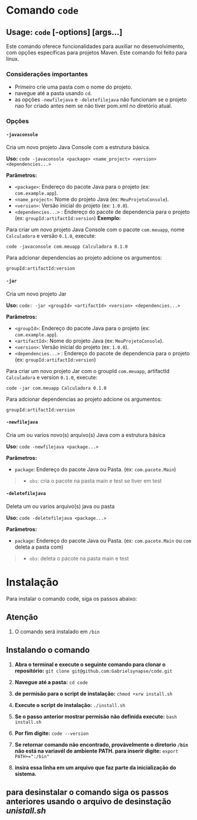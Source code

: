 # Comando `code`

## Usage: `code` [-options] [args...]

Este comando oferece funcionalidades para auxiliar no desenvolvimento, com opções específicas para projetos Maven.
Este comando foi feito para linux.

### Considerações importantes
* Primeiro crie uma pasta com o nome do projeto.
* navegue até a pasta usando `cd`.
* as opções `-newfilejava` e `-deletefilejava` não funcionam se o projeto nao for criado antes nem se não tiver pom.xml no diretório atual.

### Opções

#### `-javaconsole`
Cria um novo projeto Java Console com a estrutura básica.

**Uso:** `code -javaconsole <package> <name_project> <version> <dependencies...>`

**Parâmetros:**

* `<package>`: Endereço do pacote Java para o projeto (ex: `com.example.app`).
* `<name_project>`: Nome do projeto Java (ex: `MeuProjetoConsole`).
* `<version>`: Versão inicial do projeto (ex: `1.0.0`).
* `<dependencies...>` : Endereço do pacote de dependencia para o projeto (ex: `groupId:artifactId:version`)
**Exemplo:**

Para criar um novo projeto Java Console com o pacote `com.meuapp`, nome `Calculadora` e versão `0.1.0`, execute:

```code -javaconsole com.meuapp Calculadora 0.1.0```

Para adcionar dependencias ao projeto adcione os argumentos:

```groupId:artifactId:version```

#### `-jar`
Cria um novo projeto Jar

**Uso:** `code: -jar <groupId> <artifactId> <version> <dependencies...>`

**Parâmetros:**

* `<groupId>`: Endereço do pacote Java para o projeto (ex: `com.example.app`).
* `<artifactId>`: Nome do projeto Java (ex: `MeuProjetoConsole`).
* `<version>`: Versão inicial do projeto (ex: `1.0.0`).
* `<dependencies...>` : Endereço do pacote de dependencia para o projeto (ex: `groupId:artifactId:version`)

Para criar um novo projeto Jar com o groupId `com.meuapp`, artifactId `Calculadora` e version `0.1.0`, execute:

```code -jar com.meuapp Calculadora 0.1.0```

Para adcionar dependencias ao projeto adcione os argumentos:

```groupId:artifactId:version```

#### `-newfilejava`
Cria um ou varios novo(s) arquivo(s) Java com a estrutura básica

**Uso:** `code -newfilejava <package...>`

**Parâmetros:**

* `package`: Endereço do pacote Java ou Pasta. (ex: `com.pacote.Main`)
> * `obs`: cria o pacote na pasta main e test se tiver em test

#### `-deletefilejava`
Deleta um ou varios arquivo(s) java ou pasta

**Uso:** `code -deletefilejava <package...>`

**Parâmetros:**

* `package`: Endereço do pacote Java ou Pasta. (ex: `com.pacote.Main` ou `com` deleta a pasta com)
> * `obs`: deleta o pacote na pasta main e test

# Instalação

Para instalar o comando code, siga os passos abaixo:

## Atenção
1. O comando será instalado em `/bin`

## Instalando o comando
1. **Abra o terminal e execute o seguinte comando para clonar o repositório:**
`git clone git@github.com:Gabrielsynapse/code.git`

2. **Navegue até a pasta:**
`cd code`

3. **de permisão para o script de instalação:**
`chmod +xrw install.sh`

4. **Execute o script de instalação:**
`./install.sh`

5. **Se o passo anterior mostrar permisão não definida execute:**
`bash install.sh`

6. **Por fim digite:**
`code --version`

7. **Se retornar comando não encontrado, provávelmente o diretorio `/bin` não está na variavél de ambiente PATH. para inserir digite:**
`export PATH+=":/bin"`

8. **insira essa linha em um arquivo que faz parte da inicialização do sistema.**

## para desinstalar o comando siga os passos anteriores usando o arquivo de desinstação *unistall.sh*

